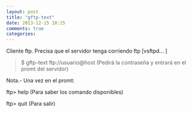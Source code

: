 ```yaml
---
layout: post
title: "gftp-text"
date: 2013-12-15 18:15
comments: true
categories: 
---
```

Cliente ftp. Precisa que el servidor tenga corriendo ftp [vsftpd... ]

>$ gftp-text ftp://usuario@host (Pedirá la contraseña y entrará en el promt del servidor)

Nota.- Una vez en el promt:

ftp> help (Para saber los comando disponibles)

ftp> quit (Para salir)

